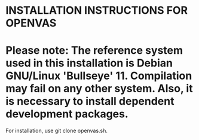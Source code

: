 INSTALLATION INSTRUCTIONS FOR OPENVAS
======================================

Please note: The reference system used in this installation is Debian GNU/Linux 'Bullseye' 11. 
Compilation may fail on any other system. Also, it is necessary to install dependent development packages.
======================================

For installation, use git clone openvas.sh.
